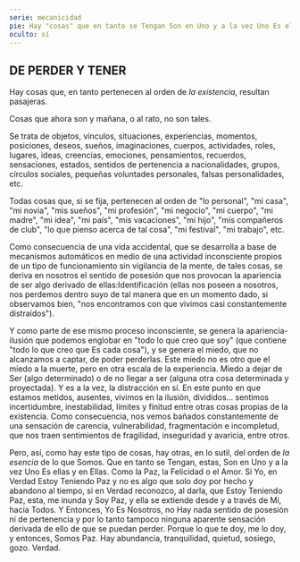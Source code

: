 ```yaml
---
serie: mecanicidad
pie: Hay "cosas" que en tanto se Tengan Son en Uno y a la vez Uno Es ellas y en Ellas
oculto: sí
---
```


## DE PERDER Y TENER

Hay cosas que, en tanto pertenecen al orden de _la existencia_, resultan pasajeras.

Cosas que ahora son y mañana, o al rato, no son tales.

Se trata de objetos, vínculos, situaciones, experiencias, momentos, posiciones, deseos, sueños, imaginaciones, cuerpos, actividades, roles, lugares, ideas, creencias, emociones, pensamientos, recuerdos, sensaciones, estados, sentidos de pertenencia a nacionalidades, grupos, círculos sociales, pequeñas voluntades personales, falsas personalidades, etc.

Todas cosas que, si se fija, pertenecen al orden de "lo personal", "mi casa", "mi novia", "mis sueños", "mi profesión", "mi negocio", "mi cuerpo", "mi madre", "mi idea", "mi país", "mis vacaciones", "mi hijo", "mis compañeros de club", "lo que pienso acerca de tal cosa", "mi festival", "mi trabajo", etc.

Como consecuencia de una vida accidental, que se desarrolla a base de mecanismos automáticos en medio de una actividad inconsciente propios de un tipo de funcionamiento sin vigilancia de la mente, de tales cosas, se deriva en nosotros el sentido de posesión que nos provocan la apariencia de ser algo derivado de ellas:Identificación (ellas nos poseen a nosotros, nos perdemos dentro suyo de tal manera que en un momento dado, si observamos bien, "nos encontramos con que vivimos casi constantemente distraídos").

Y como parte de ese mismo proceso inconsciente, se genera la apariencia-ilusión que podemos englobar en "todo lo que creo que soy" (que contiene "todo lo que creo que Es cada cosa"), y se genera el miedo, que no alcanzamos a captar, de poder perderlas. Este miedo no es otro que el miedo a la muerte, pero en otra escala de la experiencia. Miedo a dejar de Ser (algo determinado) o de no llegar a ser (alguna otra cosa determinada y proyectada). Y es a la vez, la distracción en sí.
En este punto en que estamos metidos, ausentes, vivimos en la ilusión, divididos… sentimos incertidumbre, inestabilidad, límites y finitud entre otras cosas propias de la existencia. Como consecuencia, nos vemos bañados constantemente de una sensación de carencia, vulnerabilidad, fragmentación e incompletud, que nos traen sentimientos de fragilidad, inseguridad y avaricia, entre otros.

Pero, así, como hay este tipo de cosas, hay otras, en lo sutil, del orden de _la esencia_ de lo que Somos. Que en tanto se Tengan, estas, Son en Uno y a la vez Uno Es ellas y en Ellas.
Como la Paz, la Felicidad o el Amor.
Si Yo, en Verdad Estoy Teniendo Paz y no es algo que solo doy por hecho y abandono al tiempo, si en Verdad reconozco, al darla, que Estoy Teniendo Paz, esta, me inunda y Soy Paz, y ella se extiende desde y a través de Mí, hacia Todos. Y Entonces, Yo Es Nosotros, no Hay nada sentido de posesión ni de pertenencia y por lo tanto tampoco ninguna aparente sensación derivada de ello de que se puedan perder. Porque lo que te doy, me lo doy, y entonces, Somos Paz.
Hay abundancia, tranquilidad, quietud, sosiego, gozo. Verdad.
